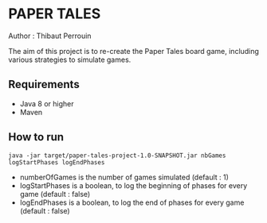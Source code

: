 # PAPER TALES
Author : Thibaut Perrouin

The aim of this project is to re-create the Paper Tales board game, including various strategies to simulate games.

## Requirements

- Java 8 or higher
- Maven

## How to run
    java -jar target/paper-tales-project-1.0-SNAPSHOT.jar nbGames logStartPhases logEndPhases

- numberOfGames is the number of games simulated (default : 1)
- logStartPhases is a boolean, to log the beginning of phases for every game (default : false)
- logEndPhases is a boolean, to log the end of phases for every game (default : false)